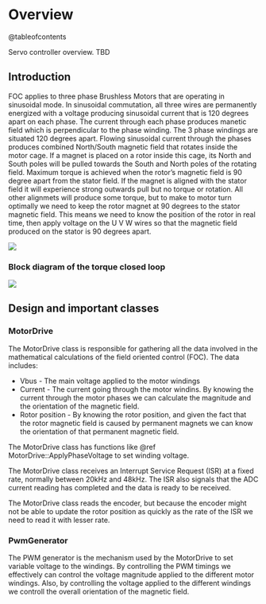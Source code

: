 # Overview
@tableofcontents

Servo controller overview. TBD

## Introduction
FOC applies to three phase Brushless Motors that are operating in sinusoidal mode. 
In sinusoidal commutation, all three wires are permanently energized with a voltage
producing sinusoidal current that is 120 degrees apart on each phase. The current through
each phase produces manetic field which is perpendicular to the phase winding. The 3 phase
windings are situated 120 degrees apart. Flowing sinusoidal current through the phases produces
combined North/South magnetic field that rotates inside the motor cage. If a magnet is placed 
on a rotor inside this cage, its North and South poles will be pulled towards the South and 
North poles of the rotating field. Maximum torque is achieved when the rotor’s magnetic field 
is 90 degree apart from the stator field. If the magnet is aligned with the stator field it will
experience strong outwards pull but no torque or rotation. All other alignmets will produce some
torque, but to make to motor turn optimally we need to keep the rotor magnet at 90 degrees to 
the stator magnetic field. This means we need to know the position of the rotor in real time, 
then apply voltage on the U V W wires so that the magnetic field produced on the stator 
is 90 degrees apart.

![](foc.png)

### Block diagram of the torque closed loop

![](foc-block.png)


## Design and important classes

### MotorDrive

The MotorDrive class is responsible for gathering all the data
involved in the mathematical calculations of the field oriented
control (FOC). The data includes:
* Vbus - The main voltage applied to the motor windings
* Current - The current going through the motor windins. By knowing the current through the motor phases
we can calculate the magnitude and the orientation of the magnetic field.
* Rotor position - By knowing the rotor position, and given the fact that the rotor magnetic field is caused
by permanent magnets we can know the orientation of that permanent magnetic field.

The MotorDrive class has functions like @ref MotorDrive::ApplyPhaseVoltage to set winding voltage. 

The MotorDrive class receives an Interrupt Service Request (ISR) at a fixed rate, normally between
20kHz and 48kHz. The ISR also signals that the ADC current reading has completed and the data is
ready to be received.

The MotorDrive class reads the encoder, but because the encoder might not be able to update the
rotor position as quickly as the rate of the ISR we need to read it with lesser rate.

### PwmGenerator
The PWM generator is the mechanism used by the MotorDrive to set variable voltage to the windings.
By controlling the PWM timings we effectively can control the voltage magnitude applied to the
different motor windings. Also, by controlling the voltage applied to the different windings we
controll the overall orientation of the magnetic field.